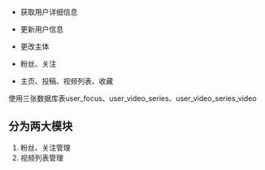 - 获取用户详细信息
- 更新用户信息
- 更改主体
- 粉丝、关注

- 主页、投稿、视频列表、收藏

使用三张数据库表user_focus、user_video_series、user_video_series_video<br>
## 分为两大模块
1. 粉丝、关注管理
2. 视频列表管理
